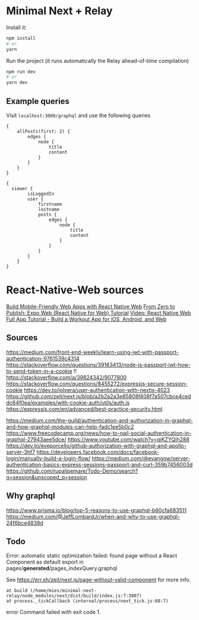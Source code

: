 # Minimal Next + Relay

Install it:

```bash
npm install
# or
yarn
```

Run the project (it runs automatically the Relay ahead-of-time compilation)

```bash
npm run dev
# or
yarn dev
```

## Example queries

Visit `localhost:3000/graphql` and use the following queries

```
{
    allPosts(first: 2) {
        edges {
            node {
                title
                content
            }
        }
    }
}

```

```
{
  viewer {
        isLoggedIn
        user {
            firstname
            lastname
            posts {
                edges {
                    node {
                        title
                        content
                    }
                }
            }
        }
    }
}
```

# React-Native-Web sources
[Build Mobile-Friendly Web Apps with React Native Web](https://scotch.io/tutorials/build-mobile-friendly-web-apps-with-react-native-web)
[From Zero to Publish: Expo Web (React Native for Web) Tutorial](https://medium.com/@toastui/from-zero-to-publish-expo-web-react-native-for-web-tutorial-e3e020d6d3ff)
[Video: React Native Web Full App Tutorial - Build a Workout App for iOS, Android, and Web](https://www.youtube.com/watch?v=_CBYbEGvxYY)

## Sources
https://medium.com/front-end-weekly/learn-using-jwt-with-passport-authentication-9761539c4314
https://stackoverflow.com/questions/39163413/node-js-passport-jwt-how-to-send-token-in-a-cookie
!! https://stackoverflow.com/a/39824342/9077800
https://stackoverflow.com/questions/8455272/expressjs-secure-session-cookie
https://dev.to/jolvera/user-authentication-with-nextjs-4023
https://github.com/zeit/next.js/blob/a2b2a2a3e85808f408f7a507cbce4ceddc64f0ea/examples/with-cookie-auth/utils/auth.js
https://expressjs.com/en/advanced/best-practice-security.html


https://medium.com/the-guild/authentication-and-authorization-in-graphql-and-how-graphql-modules-can-help-fadc1ee5b0c2
https://www.freecodecamp.org/news/how-to-nail-social-authentication-in-graphql-27943aee5dce/
https://www.youtube.com/watch?v=qjKZYQih288
https://dev.to/eveporcello/github-authorization-with-graphql-and-apollo-server-3hf7
https://developers.facebook.com/docs/facebook-login/manually-build-a-login-flow/
https://medium.com/@evangow/server-authentication-basics-express-sessions-passport-and-curl-359b7456003d
https://github.com/rupalipemare/Todo-Demo/search?q=session&unscoped_q=session

## Why graphql
https://www.prisma.io/blog/top-5-reasons-to-use-graphql-b60cfa683511
https://medium.com/@JeffLombardJr/when-and-why-to-use-graphql-24f6bce4839d


## Todo

Error: automatic static optimization failed: found page without a React Component as default export in
pages/**generated**/pages_indexQuery.graphql

See https://err.sh/zeit/next.js/page-without-valid-component for more info.

    at build (/home/mies/minimal-next-relay/node_modules/next/dist/build/index.js:7:3807)
    at process._tickCallback (internal/process/next_tick.js:68:7)

error Command failed with exit code 1.
